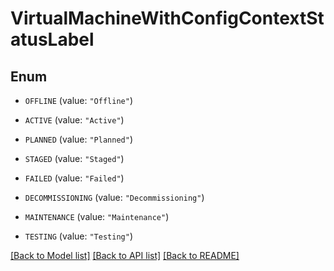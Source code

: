 # VirtualMachineWithConfigContextStatusLabel

## Enum


* `OFFLINE` (value: `"Offline"`)

* `ACTIVE` (value: `"Active"`)

* `PLANNED` (value: `"Planned"`)

* `STAGED` (value: `"Staged"`)

* `FAILED` (value: `"Failed"`)

* `DECOMMISSIONING` (value: `"Decommissioning"`)

* `MAINTENANCE` (value: `"Maintenance"`)

* `TESTING` (value: `"Testing"`)


[[Back to Model list]](../README.md#documentation-for-models) [[Back to API list]](../README.md#documentation-for-api-endpoints) [[Back to README]](../README.md)



